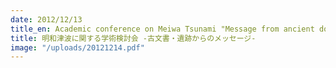 ```yaml
---
date: 2012/12/13
title_en: Academic conference on Meiwa Tsunami "Message from ancient documents / ruins"
title: 明和津波に関する学術検討会 -古文書・遺跡からのメッセージ-
image: "/uploads/20121214.pdf"
---
```

